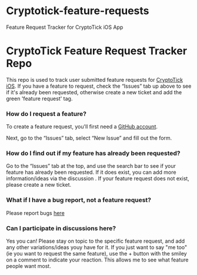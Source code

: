 # Cryptotick-feature-requests
Feature Request Tracker for CryptoTick iOS App

# CryptoTick Feature Request Tracker Repo

This repo is used to track user submitted feature requests for [CryptoTick iOS](https://cryptotick.co.uk). If you have a feature to request, check the “Issues” tab up above to see if it's already been requested, otherwise create a new ticket and add the green 'feature request' tag.

### How do I request a feature?

To create a feature request, you'll first need a [GitHub account](https://github.com/).

Next, go to the “Issues” tab, select “New Issue” and fill out the form.

### How do I find out if my feature has already been requested?

Go to the “Issues” tab at the top, and use the search bar to see if your feature has already been requested. If it does exist, you can add more information/ideas via the discussion . If your feature request does not exist, please create a new ticket.

### What if I have a bug report, not a feature request?

Please report bugs [here](https://github.com/jclerico/Cryptotick-bugs)

### Can I participate in discussions here?

Yes you can! Please stay on topic to the specific feature request, and add any other variations/ideas youy have for it. If you just want to say "me too" (ie you want to request the same feature), use the + button with the smiley on a comment to indicate your reaction. This allows me to see what feature people want most.
